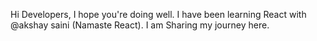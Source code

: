 Hi Developers,
I hope you're doing well. I have been learning React with @akshay saini (Namaste React).
I am Sharing my journey here.
